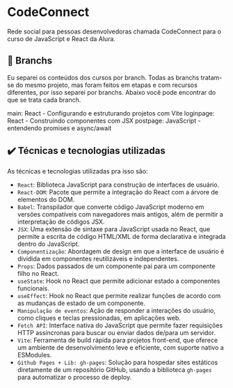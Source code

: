 # CodeConnect

Rede social para pessoas desenvolvedoras chamada CodeConnect para o curso de JavaScript e React da Alura.

## 🌲 Branchs

Eu separei os conteúdos dos cursos por branch. Todas as branchs tratam-se do mesmo projeto, mas foram feitos em etapas e com recursos diferentes, por isso separei por branchs. Abaixo você pode encontrar do que se trata cada branch.

main: React - Configurando e estruturando projetos com Vite
loginpage: React - Construindo componentes com JSX
postpage: JavaScript - entendendo promises e async/await

## ✔️ Técnicas e tecnologias utilizadas

As técnicas e tecnologias utilizadas pra isso são:

- `React`: Biblioteca JavaScript para construção de interfaces de usuário.
- `React-DOM`: Pacote que permite a integração do React com a árvore de elementos do DOM.
- `Babel`: Transpilador que converte código JavaScript moderno em versões compatíveis com navegadores mais antigos, além de permitir a interpretação de códigos JSX.
- `JSX`: Uma extensão de sintaxe para JavaScript usada no React, que permite a escrita de código HTML/XML de forma declarativa e integrada dentro do JavaScript.
- `Componentização`: Abordagem de design em que a interface de usuário é dividida em componentes reutilizáveis e independentes.
- `Props`: Dados passados de um componente pai para um componente filho no React.
- `useState`: Hook no React que permite adicionar estado a componentes funcionais.
- `useEffect`: Hook no React que permite realizar funções de acordo com as mudanças de estado de um componente.
- `Manipulação de eventos`: Ação de responder a interações do usuário, como cliques e teclas pressionadas, em aplicações web.
- `Fetch API`: Interface nativa do JavaScript que permite fazer requisições HTTP assíncronas para buscar ou enviar dados de/para um servidor.
- `Vite`: Ferramenta de build rápida para projetos front-end, que oferece um ambiente de desenvolvimento leve e eficiente, com suporte nativo a ESModules.
- `Github Pages + Lib: gh-pages`: Solução para hospedar sites estáticos diretamente de um repositório GitHub, usando a biblioteca `gh-pages` para automatizar o processo de deploy.
